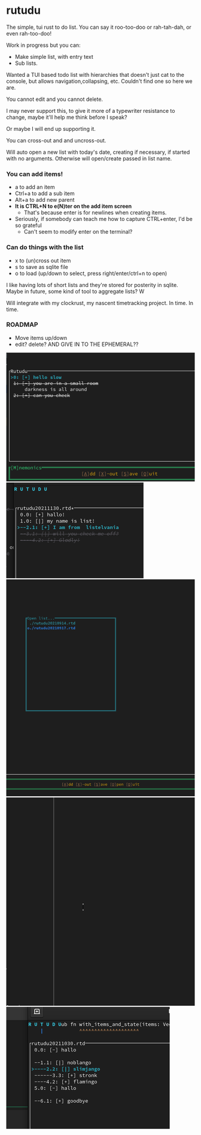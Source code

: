# rutudu
The simple, tui rust to do list. You can say it roo-too-doo or rah-tah-dah, or even rah-too-doo!

Work in progress but you can:

* Make simple list, with entry text
* Sub lists.

Wanted a TUI based todo list with hierarchies that doesn't just cat to the console,
but allows navigation,collapsing, etc. Couldn't find one so here we are.

You cannot edit and you cannot delete. 

I may never support this, to give it more of a typewriter resistance to change, 
maybe it'll help me think before I speak?

Or maybe I will end up supporting it.

You can cross-out and and uncross-out.

Will auto open a new list with today's date, creating if necessary, if started with no arguments. Otherwise will
open/create passed in list name.

### You can add items!

* a to add an item
* Ctrl+a to add a sub item
* Alt+a to add new parent
* __It is CTRL+N  to e(N)ter on the add item screen__
  * That's because enter is for newlines when creating items.
* Seriously, if somebody can teach me how to capture CTRL+enter, I'd be so grateful
  * Can't seem to modify enter on the terminal?

### Can do things with the list
* x to (un)cross out item
* s to save as sqlite file 
* o to load (up/down to select, press right/enter/ctrl+n to open)



I like having lots of short lists and they're stored for posterity in sqlite. Maybe in future, some kind of tool
to aggregate lists? W

Will integrate with my clockrust, my nascent timetracking project. In time. In time.

### ROADMAP

* Move items up/down
* edit? delete? AND GIVE IN TO THE EPHEMERAL??

<img src="./example_pic.png" title="Looks like this" >
<img src="./grey_crossed_out.png" title="Now with soothing crossed out items" >
<img src="./open_file.png" title="Opening files" >
<img src="./rutud_1.gif" title="The cursor works...in the forward direction" width="1046" height="555">
<img src="./hierarchies.png" title="sub-lists"/>
